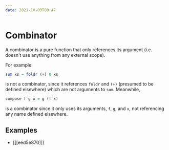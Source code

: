 ```yaml
---
date: 2021-10-03T09:47
---
```


# Combinator

A combinator is a pure function that only references its argument (i.e. doesn't
use anything from any external scope).

For example:

```haskell
sum xs = foldr (+) 0 xs
```

is not a combinator, since it references `foldr` and `(+)` (presumed to be
defined elsewhere) which are not arguments to `sum`. Meanwhile,

```haskell
compose f g x = g (f x)
```

is a combinator since it only uses its arguments, `f`, `g`, and `x`, not
referencing any name defined elsewhere.

## Examples

- [[[eed5e870]]]
